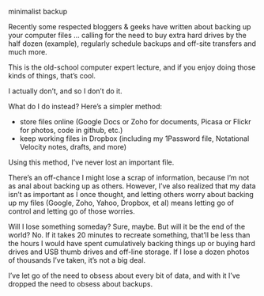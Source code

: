 minimalist backup

Recently some respected bloggers & geeks have written about backing up your
computer files … calling for the need to buy extra hard drives by the half
dozen (example), regularly schedule backups and off-site transfers and much more.

This is the old-school computer expert lecture, and if you enjoy doing those
kinds of things, that’s cool.

I actually don’t, and so I don’t do it.

What do I do instead? Here’s a simpler method:

* store files online (Google Docs or Zoho for documents, Picasa or Flickr for photos, code in github, etc.)
* keep working files in Dropbox (including my 1Password file, Notational Velocity notes, drafts, and more)

Using this method, I’ve never lost an important file.

There’s an off-chance I might lose a scrap of information, because I’m not as
anal about backing up as others. However, I’ve also realized that my data isn’t
as important as I once thought, and letting others worry about backing up my
files (Google, Zoho, Yahoo, Dropbox, et al) means letting go of control and
letting go of those worries.

Will I lose something someday? Sure, maybe. But will it be the end of the
world? No. If it takes 20 minutes to recreate something, that’ll be less than
the hours I would have spent cumulatively backing things up or buying hard
drives and USB thumb drives and off-line storage. If I lose a dozen photos of
thousands I’ve taken, it’s not a big deal.

I’ve let go of the need to obsess about every bit of data, and with it I’ve
dropped the need to obsess about backups.
